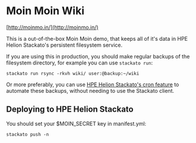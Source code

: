# Moin Moin Wiki

[http://moinmo.in/](http://moinmo.in/)

This is a out-of-the-box Moin Moin demo, that keeps all of it's data in HPE
Helion Stackato's persistent filesystem service.

If you are using this in production, you should make regular backups of the
filesystem directory, for example you can use `stackato run`:

  `stackato run rsync -rkvh wiki/ user:@backup:~/wiki`


Or more preferably, you can use [HPE Helion Stackato's cron feature](http://docs.stackato.com/deploy/stackatoyml.html?highlight=cron#cron)
to automate these backups, without needing to use the Stackato client.


## Deploying to HPE Helion Stackato

You should set your $MOIN_SECRET key in manifest.yml:

  `stackato push -n`


